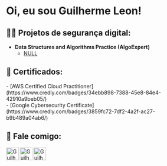 <h1>Oi, eu sou Guilherme Leon! <br/>

<h2>👨‍💻 Projetos de segurança digital:</h2>

- <b>Data Structures and Algorithms Practice (AlgoExpert)</b>
  - [NULL](https://github.com/GLMello/seila)


<h2>📄 Certificados:</h2>
- [AWS Certified Cloud Practitioner](https://www.credly.com/badges/34ebb898-7388-45e8-84e4-42910a9beb05/)<br/>
- [Google Cybersecurity Certificate](https://www.credly.com/badges/3859fc72-7df2-4a2f-ac27-b9b489a04ab6/)


<h2> 🤳 Fale comigo:</h2>

[<img align="left" alt="GuilhermeLeon | E-mail" width="34px" src="https://cdn.jsdelivr.net/npm/simple-icons@3.13.0/icons/gmail.svg" />][e-mail]
[<img align="left" alt="GuilhermeLeon | Whatsapp" width="34px" src="https://cdn.jsdelivr.net/npm/simple-icons@v3/icons/whatsapp.svg" />][whatsapp]
[<img align="left" alt="GuilhermeLeon | LinkedIn" width="34px" src="https://cdn.jsdelivr.net/npm/simple-icons@v3/icons/linkedin.svg" />][linkedin]



[e-mail]: mailto:rm.leon@outlook.com
[whatsapp]: https://wa.me/5522997908482
[linkedin]: https://linkedin.com/in/GLeonRM

<!--


Here are some ideas to get you started:

- 🔭 I’m currently working on ...
- 🌱 I’m currently learning ...
- 👯 I’m looking to collaborate on ...
- 🤔 I’m looking for help with ...
- 💬 Ask me about ...
- 📫 How to reach me: ...
- 😄 Pronouns: ...
- ⚡ Fun fact: ...
-->
